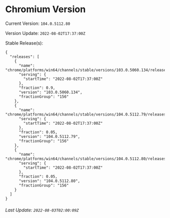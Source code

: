 # Chromium Version

Current Version: `104.0.5112.80`

Version Update: `2022-08-02T17:37:00Z`

Stable Release(s):
```
{
  "releases": [
    {
      "name": "chrome/platforms/win64/channels/stable/versions/103.0.5060.134/releases/1659461820",
      "serving": {
        "startTime": "2022-08-02T17:37:00Z"
      },
      "fraction": 0.9,
      "version": "103.0.5060.134",
      "fractionGroup": "156"
    },
    {
      "name": "chrome/platforms/win64/channels/stable/versions/104.0.5112.79/releases/1659461820",
      "serving": {
        "startTime": "2022-08-02T17:37:00Z"
      },
      "fraction": 0.05,
      "version": "104.0.5112.79",
      "fractionGroup": "156"
    },
    {
      "name": "chrome/platforms/win64/channels/stable/versions/104.0.5112.80/releases/1659461820",
      "serving": {
        "startTime": "2022-08-02T17:37:00Z"
      },
      "fraction": 0.05,
      "version": "104.0.5112.80",
      "fractionGroup": "156"
    }
  ]
}
```

###### Last Update: `2022-08-03T02:00:09Z`

